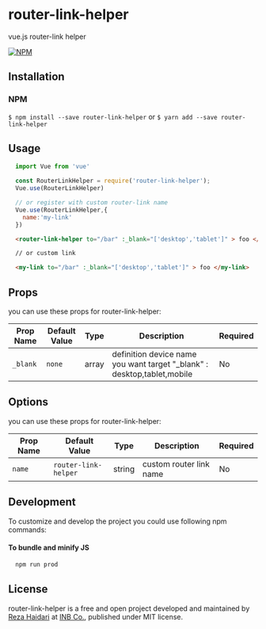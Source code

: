 # router-link-helper
vue.js router-link helper

[![NPM](https://nodei.co/npm/router-link-helper.png)](https://npmjs.org/package/router-link-helper)

## Installation
### NPM
`$ npm install --save router-link-helper`
or
`$ yarn add --save router-link-helper`

## Usage

```javascript
  import Vue from 'vue'

  const RouterLinkHelper = require('router-link-helper');
  Vue.use(RouterLinkHelper)

  // or register with custom router-link name
  Vue.use(RouterLinkHelper,{
    name:'my-link'
  })
```

```html
  <router-link-helper to="/bar" :_blank="['desktop','tablet']" > foo </router-link-helper>

  // or custom link

  <my-link to="/bar" :_blank="['desktop','tablet']" > foo </my-link>
```

## Props
you can use these props for router-link-helper:

| Prop Name | Default Value | Type | Description | Required |
| ------ | ------------- | ---- | ----------- | -------- |
| `_blank` | `none` | array | definition device name you want target "_blank" : desktop,tablet,mobile   | No |

## Options
you can use these props for router-link-helper:

| Prop Name | Default Value | Type | Description | Required |
| ------ | ------------- | ---- | ----------- | -------- |
| `name` | `router-link-helper` | string | custom router link name  | No |

## Development
To customize and develop the project you could use following npm commands:



#### To bundle and minify JS
```bash
  npm run prod
```



## License
router-link-helper is a free and open project developed and maintained by [Reza Haidari](https://github.com/RezaHaidari) at [INB Co.](http://inb-co.com), published under MIT license.




